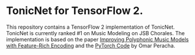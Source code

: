 # TonicNet for TensorFlow 2.


This repository contains a TensorFlow 2 implementation of TonicNet. TonicNet is  currently ranked #1 on Music Modeling on JSB Chorales. The implementation is based on the paper [Improving Polyphonic Music Models with Feature-Rich Encoding](https://arxiv.org/abs/1911.11775) and the [PyTorch Code](https://github.com/omarperacha/TonicNet) by Omar Peracha.
